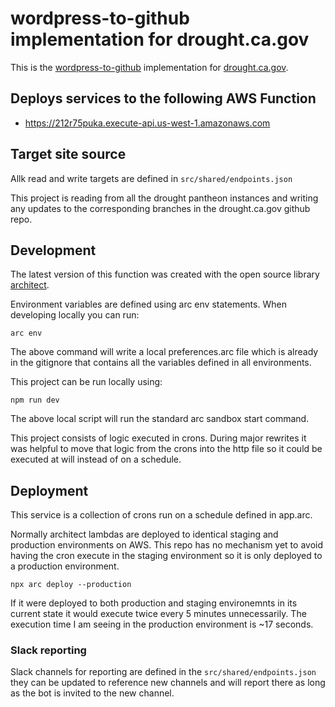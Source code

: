 # wordpress-to-github implementation for drought.ca.gov

This is the [wordpress-to-github](https://www.npmjs.com/package/@cagov/wordpress-to-github) implementation for [drought.ca.gov](https://drought.ca.gov).

## Deploys services to the following AWS Function

- https://212r75puka.execute-api.us-west-1.amazonaws.com

## Target site source

Allk read and write targets are defined in ```src/shared/endpoints.json``` 

This project is reading from all the drought pantheon instances and writing any updates to the corresponding branches in the drought.ca.gov github repo.

## Development

The latest version of this function was created with the open source library <a href="https://arc.codes">architect</a>. 

Environment variables are defined using arc env statements. When developing locally you can run:

```
arc env
```

The above command will write a local preferences.arc file which is already in the gitignore that contains all the variables defined in all environments.

This project can be run locally using:

```
npm run dev
```

The above local script will run the standard arc sandbox start command.

This project consists of logic executed in crons. During major rewrites it was helpful to move that logic from the crons into the http file so it could be executed at will instead of on a schedule.

## Deployment

This service is a collection of crons run on a schedule defined in app.arc. 

Normally architect lambdas are deployed to identical staging and production environments on AWS. This repo has no mechanism yet to avoid having the cron execute in the staging environment so it is only deployed to a production environment. 

```
npx arc deploy --production
```

If it were deployed to both production and staging environemnts in its current state it would execute twice every 5 minutes unnecessarily. The execution time I am seeing in the production environment is ~17 seconds.

### Slack reporting

Slack channels for reporting are defined in the ```src/shared/endpoints.json``` they can be updated to reference new channels and will report there as long as the bot is invited to the new channel.